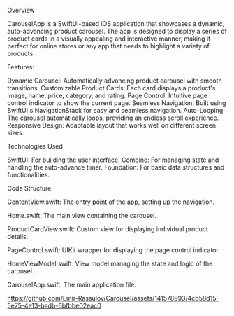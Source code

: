 Overview

CarouselApp is a SwiftUI-based iOS application that showcases a dynamic, auto-advancing product carousel. The app is designed to display a series of product cards in a visually appealing and interactive manner, making it perfect for online stores or any app that needs to highlight a variety of products.

Features:

Dynamic Carousel: Automatically advancing product carousel with smooth transitions.
Customizable Product Cards: Each card displays a product's image, name, price, category, and rating.
Page Control: Intuitive page control indicator to show the current page.
Seamless Navigation: Built using SwiftUI's NavigationStack for easy and seamless navigation.
Auto-Looping: The carousel automatically loops, providing an endless scroll experience.
Responsive Design: Adaptable layout that works well on different screen sizes.

Technologies Used

SwiftUI: For building the user interface.
Combine: For managing state and handling the auto-advance timer.
Foundation: For basic data structures and functionalities.

Code Structure

ContentView.swift: The entry point of the app, setting up the navigation.

Home.swift: The main view containing the carousel.

ProductCardView.swift: Custom view for displaying individual product details.

PageControl.swift: UIKit wrapper for displaying the page control indicator.

HomeViewModel.swift: View model managing the state and logic of the carousel.

CarouselApp.swift: The main application file.



https://github.com/Emir-Rassulov/Carousel/assets/141578993/4cb58d15-5e75-4e13-badb-6bfbbe02eac0

